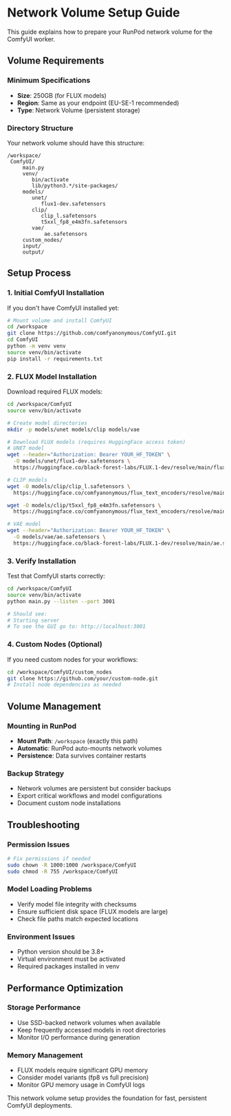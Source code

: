 # Network Volume Setup Guide

This guide explains how to prepare your RunPod network volume for the ComfyUI worker.

## Volume Requirements

### Minimum Specifications
- **Size**: 250GB (for FLUX models)
- **Region**: Same as your endpoint (EU-SE-1 recommended)
- **Type**: Network Volume (persistent storage)

### Directory Structure
Your network volume should have this structure:
```
/workspace/
 ComfyUI/
     main.py
     venv/
        bin/activate
        lib/python3.*/site-packages/
     models/
        unet/
           flux1-dev.safetensors
        clip/
           clip_l.safetensors
           t5xxl_fp8_e4m3fn.safetensors
        vae/
            ae.safetensors
     custom_nodes/
     input/
     output/
```

## Setup Process

### 1. Initial ComfyUI Installation
If you don't have ComfyUI installed yet:

```bash
# Mount volume and install ComfyUI
cd /workspace
git clone https://github.com/comfyanonymous/ComfyUI.git
cd ComfyUI
python -m venv venv
source venv/bin/activate
pip install -r requirements.txt
```

### 2. FLUX Model Installation
Download required FLUX models:

```bash
cd /workspace/ComfyUI
source venv/bin/activate

# Create model directories
mkdir -p models/unet models/clip models/vae

# Download FLUX models (requires HuggingFace access token)
# UNET model
wget --header="Authorization: Bearer YOUR_HF_TOKEN" \
  -O models/unet/flux1-dev.safetensors \
  https://huggingface.co/black-forest-labs/FLUX.1-dev/resolve/main/flux1-dev.safetensors

# CLIP models  
wget -O models/clip/clip_l.safetensors \
  https://huggingface.co/comfyanonymous/flux_text_encoders/resolve/main/clip_l.safetensors

wget -O models/clip/t5xxl_fp8_e4m3fn.safetensors \
  https://huggingface.co/comfyanonymous/flux_text_encoders/resolve/main/t5xxl_fp8_e4m3fn.safetensors

# VAE model
wget --header="Authorization: Bearer YOUR_HF_TOKEN" \
  -O models/vae/ae.safetensors \
  https://huggingface.co/black-forest-labs/FLUX.1-dev/resolve/main/ae.safetensors
```

### 3. Verify Installation
Test that ComfyUI starts correctly:

```bash
cd /workspace/ComfyUI
source venv/bin/activate
python main.py --listen --port 3001

# Should see:
# Starting server
# To see the GUI go to: http://localhost:3001
```

### 4. Custom Nodes (Optional)
If you need custom nodes for your workflows:

```bash
cd /workspace/ComfyUI/custom_nodes
git clone https://github.com/your/custom-node.git
# Install node dependencies as needed
```

## Volume Management

### Mounting in RunPod
- **Mount Path**: `/workspace` (exactly this path)
- **Automatic**: RunPod auto-mounts network volumes
- **Persistence**: Data survives container restarts

### Backup Strategy
- Network volumes are persistent but consider backups
- Export critical workflows and model configurations
- Document custom node installations

## Troubleshooting

### Permission Issues
```bash
# Fix permissions if needed
sudo chown -R 1000:1000 /workspace/ComfyUI
sudo chmod -R 755 /workspace/ComfyUI
```

### Model Loading Problems
- Verify model file integrity with checksums
- Ensure sufficient disk space (FLUX models are large)
- Check file paths match expected locations

### Environment Issues
- Python version should be 3.8+
- Virtual environment must be activated
- Required packages installed in venv

## Performance Optimization

### Storage Performance
- Use SSD-backed network volumes when available
- Keep frequently accessed models in root directories
- Monitor I/O performance during generation

### Memory Management
- FLUX models require significant GPU memory
- Consider model variants (fp8 vs full precision)
- Monitor GPU memory usage in ComfyUI logs

This network volume setup provides the foundation for fast, persistent ComfyUI deployments.
